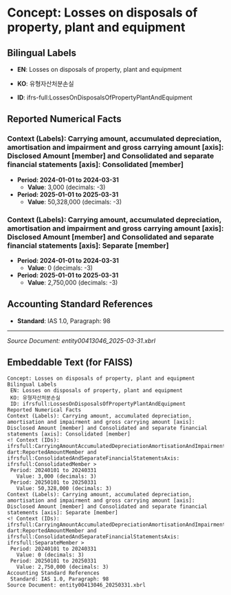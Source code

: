 # Concept: Losses on disposals of property, plant and equipment

## Bilingual Labels
- **EN**: Losses on disposals of property, plant and equipment
- **KO**: 유형자산처분손실

- **ID**: ifrs-full:LossesOnDisposalsOfPropertyPlantAndEquipment

## Reported Numerical Facts

### **Context (Labels): Carrying amount, accumulated depreciation, amortisation and impairment and gross carrying amount [axis]: Disclosed Amount [member] and Consolidated and separate financial statements [axis]: Consolidated [member]**
<!-- Context (IDs): ifrs-full:CarryingAmountAccumulatedDepreciationAmortisationAndImpairmentAndGrossCarryingAmountAxis: dart:ReportedAmountMember and ifrs-full:ConsolidatedAndSeparateFinancialStatementsAxis: ifrs-full:ConsolidatedMember -->
- **Period: 2024-01-01 to 2024-03-31**
  - **Value**: 3,000 (decimals: -3)
- **Period: 2025-01-01 to 2025-03-31**
  - **Value**: 50,328,000 (decimals: -3)

### **Context (Labels): Carrying amount, accumulated depreciation, amortisation and impairment and gross carrying amount [axis]: Disclosed Amount [member] and Consolidated and separate financial statements [axis]: Separate [member]**
<!-- Context (IDs): ifrs-full:CarryingAmountAccumulatedDepreciationAmortisationAndImpairmentAndGrossCarryingAmountAxis: dart:ReportedAmountMember and ifrs-full:ConsolidatedAndSeparateFinancialStatementsAxis: ifrs-full:SeparateMember -->
- **Period: 2024-01-01 to 2024-03-31**
  - **Value**: 0 (decimals: -3)
- **Period: 2025-01-01 to 2025-03-31**
  - **Value**: 2,750,000 (decimals: -3)

## Accounting Standard References
- **Standard**: IAS 1.0, Paragraph: 98

---
*Source Document: entity00413046_2025-03-31.xbrl*
## Embeddable Text (for FAISS)
```text
Concept: Losses on disposals of property, plant and equipment
Bilingual Labels
 EN: Losses on disposals of property, plant and equipment
 KO: 유형자산처분손실
 ID: ifrsfull:LossesOnDisposalsOfPropertyPlantAndEquipment
Reported Numerical Facts
Context (Labels): Carrying amount, accumulated depreciation, amortisation and impairment and gross carrying amount [axis]: Disclosed Amount [member] and Consolidated and separate financial statements [axis]: Consolidated [member]
<! Context (IDs): ifrsfull:CarryingAmountAccumulatedDepreciationAmortisationAndImpairmentAndGrossCarryingAmountAxis: dart:ReportedAmountMember and ifrsfull:ConsolidatedAndSeparateFinancialStatementsAxis: ifrsfull:ConsolidatedMember >
 Period: 20240101 to 20240331
   Value: 3,000 (decimals: 3)
 Period: 20250101 to 20250331
   Value: 50,328,000 (decimals: 3)
Context (Labels): Carrying amount, accumulated depreciation, amortisation and impairment and gross carrying amount [axis]: Disclosed Amount [member] and Consolidated and separate financial statements [axis]: Separate [member]
<! Context (IDs): ifrsfull:CarryingAmountAccumulatedDepreciationAmortisationAndImpairmentAndGrossCarryingAmountAxis: dart:ReportedAmountMember and ifrsfull:ConsolidatedAndSeparateFinancialStatementsAxis: ifrsfull:SeparateMember >
 Period: 20240101 to 20240331
   Value: 0 (decimals: 3)
 Period: 20250101 to 20250331
   Value: 2,750,000 (decimals: 3)
Accounting Standard References
 Standard: IAS 1.0, Paragraph: 98
Source Document: entity00413046_20250331.xbrl
```